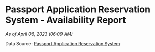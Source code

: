 # Passport Application Reservation System - Availability Report

*As of April 06, 2023 (06:09 AM)*

Data Source: [Passport Application Reservation System](https://eservices.immigration.gov.lk:8443/appointment/pages/reservationApplication.xhtml)